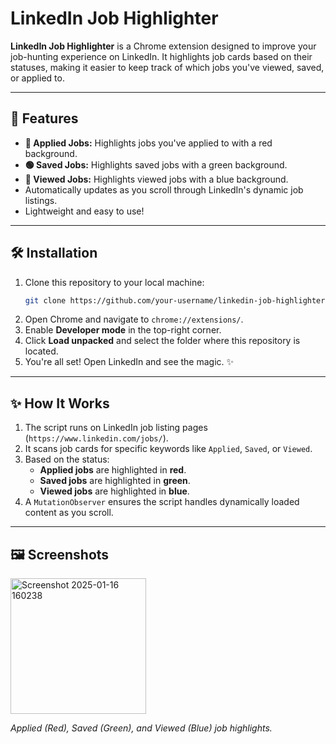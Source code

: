 # LinkedIn Job Highlighter

**LinkedIn Job Highlighter** is a Chrome extension designed to improve your job-hunting experience on LinkedIn. It highlights job cards based on their statuses, making it easier to keep track of which jobs you've viewed, saved, or applied to.

---

## 🚀 Features
- **🔴 Applied Jobs:** Highlights jobs you've applied to with a red background.
- **🟢 Saved Jobs:** Highlights saved jobs with a green background.
- **🔵 Viewed Jobs:** Highlights viewed jobs with a blue background.
- Automatically updates as you scroll through LinkedIn's dynamic job listings.
- Lightweight and easy to use!

---

## 🛠️ Installation

1. Clone this repository to your local machine:
   ```bash
   git clone https://github.com/your-username/linkedin-job-highlighter.git
   ```
2. Open Chrome and navigate to `chrome://extensions/`.
3. Enable **Developer mode** in the top-right corner.
4. Click **Load unpacked** and select the folder where this repository is located.
5. You're all set! Open LinkedIn and see the magic. ✨

---

## ✨ How It Works

1. The script runs on LinkedIn job listing pages (`https://www.linkedin.com/jobs/`).
2. It scans job cards for specific keywords like `Applied`, `Saved`, or `Viewed`.
3. Based on the status:
   - **Applied jobs** are highlighted in **red**.
   - **Saved jobs** are highlighted in **green**.
   - **Viewed jobs** are highlighted in **blue**.
4. A `MutationObserver` ensures the script handles dynamically loaded content as you scroll.

---

## 🖼️ Screenshots

<img width="217" alt="Screenshot 2025-01-16 160238" src="https://github.com/user-attachments/assets/2b6ec26f-1427-4583-814a-ffe736530c72" />

*Applied (Red), Saved (Green), and Viewed (Blue) job highlights.*
